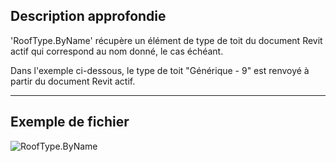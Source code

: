 ## Description approfondie
'RoofType.ByName' récupère un élément de type de toit du document Revit actif qui correspond au nom donné, le cas échéant.

Dans l'exemple ci-dessous, le type de toit "Générique - 9" est renvoyé à partir du document Revit actif.
___
## Exemple de fichier

![RoofType.ByName](./Revit.Elements.RoofType.ByName_img.jpg)
